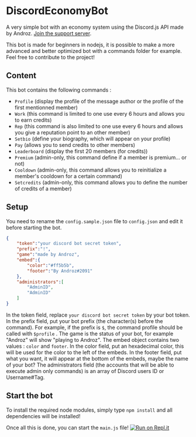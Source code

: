 # DiscordEconomyBot

A very simple bot with an economy system using the Discord.js API made by Androz. [Join the support server](https://discord.gg/sSfQ7uW).

This bot is made for beginners in nodejs, it is possible to make a more advanced and better optimized bot with a commands folder for example. Feel free to contribute to the project!

## Content

This bot contains the following commands :

*   `Profile` (display the profile of the message author or the profile of the first mentionned member)
*   `Work` (this command is limited to one use every 6 hours and allows you to earn credits)
*   `Rep` (this command is also limited to one use every 6 hours and allows you give a reputation point to an other member)
*   `Setbio` (define your biography, which will appear on your profile)
*   `Pay` (allows you to send credits to other members)
*   `Leaderboard` (display the first 20 members (for credits))
*   `Premium` (admin-only, this command define if a member is premium... or not)
*   `Cooldown` (admin-only, this command allows you to reinitialize a member's cooldown for a certain command)
*   `Setcredits` (admin-only, this command allows you to define the number of credits of a member)


## Setup

You need to rename the `config.sample.json` file to `config.json` and edit it before starting the bot.

```Json
{
    "token":"your discord bot secret token",
    "prefix":"!",
    "game":"made by Androz",
    "embed":{
        "color":"#ff5b5b",
        "footer":"By Androz#2091"
    },
    "administrators":[
        "AdminID",
        "AdminID"
    ]
}
```

In the token field, replace `your discord bot secret token` by your bot token.
In the prefix field, put your bot prefix (the character(s) before the command). For example, if the prefix is `$`, the command profile should be called with `$profile` .
The game is the status of your bot, for example "Androz" will show "playing to Androz".
The embed object contains two values : `color` and `footer`.
In the color field, put an hexadecimal color, this will be used for the color to the left of the embeds.
In the footer field, put what you want, it will appear at the bottom of the embeds, maybe the name of your bot?
The administrators field (the accounts that will be able to execute admin only commands) is an array of Discord users ID or Username#Tag.

## Start the bot

To install the required node modules, simply type `npm install` and all dependencies will be installed!

Once all this is done, you can start the `main.js` file!
[![Run on Repl.it](https://repl.it/badge/github/Androz2091/DiscordEconomyBot)](https://repl.it/github/Androz2091/DiscordEconomyBot)